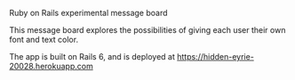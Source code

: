 Ruby on Rails experimental message board

This message board explores the possibilities of giving each user their own font and text color.

The app is built on Rails 6, and is deployed at https://hidden-eyrie-20028.herokuapp.com